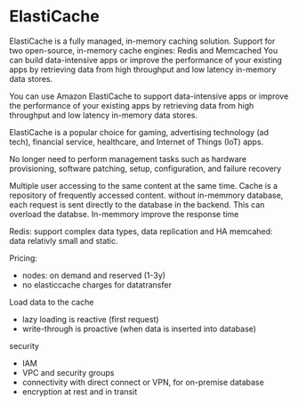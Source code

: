 
# ElastiCache

ElastiCache is a fully managed, in-memory caching solution.
Support for two open-source, in-memory cache engines: Redis and Memcached
You can build data-intensive apps or improve the performance of your existing apps by retrieving data from high throughput and low latency in-memory data stores.

You can use Amazon ElastiCache to support data-intensive apps or improve the performance of your existing apps by retrieving data from high throughput and low latency in-memory data stores. 

ElastiCache is a popular choice for gaming, advertising technology (ad tech), financial service, healthcare, and Internet of Things (IoT) apps.

No longer need to perform management tasks such as hardware provisioning, software patching, setup, configuration, and failure recovery


Multiple user accessing to the same content at the same time. Cache is a repository of frequently accessed content. without in-memmory database, each request is sent directly to the database in the backend. This can overload the databse. In-memmory improve the response time

Redis: support complex data types, data replication and HA
memcahed: data relativly small and static.

Pricing:
- nodes: on demand and reserved (1-3y)
- no elasticcache charges for datatransfer

Load data to the cache
- lazy loading is reactive (first request)
- write-through is proactive (when data is inserted into database)

security
- IAM
- VPC and security groups
- connectivity with direct connect or VPN, for on-premise database
- encryption at rest and in transit

